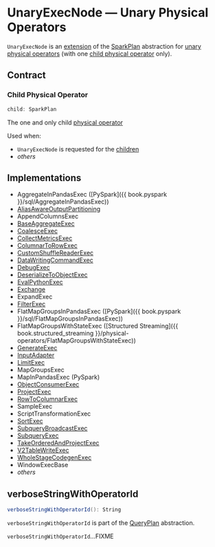# UnaryExecNode &mdash; Unary Physical Operators

`UnaryExecNode` is an [extension](#contract) of the [SparkPlan](SparkPlan.md) abstraction for [unary physical operators](#implementations) (with one [child physical operator](#child) only).

## Contract

### <span id="child"> Child Physical Operator

```scala
child: SparkPlan
```

The one and only child [physical operator](SparkPlan.md)

Used when:

* `UnaryExecNode` is requested for the [children](../catalyst/TreeNode.md#children)
* _others_

## Implementations

* AggregateInPandasExec ([PySpark]({{ book.pyspark }}/sql/AggregateInPandasExec))
* [AliasAwareOutputPartitioning](AliasAwareOutputPartitioning.md)
* AppendColumnsExec
* [BaseAggregateExec](BaseAggregateExec.md)
* [CoalesceExec](CoalesceExec.md)
* [CollectMetricsExec](CollectMetricsExec.md)
* [ColumnarToRowExec](ColumnarToRowExec.md)
* [CustomShuffleReaderExec](CustomShuffleReaderExec.md)
* [DataWritingCommandExec](DataWritingCommandExec.md)
* [DebugExec](DebugExec.md)
* [DeserializeToObjectExec](DeserializeToObjectExec.md)
* [EvalPythonExec](EvalPythonExec.md)
* [Exchange](Exchange.md)
* ExpandExec
* [FilterExec](FilterExec.md)
* FlatMapGroupsInPandasExec ([PySpark]({{ book.pyspark }}/sql/FlatMapGroupsInPandasExec))
* FlatMapGroupsWithStateExec ([Structured Streaming]({{ book.structured_streaming }}/physical-operators/FlatMapGroupsWithStateExec))
* [GenerateExec](GenerateExec.md)
* [InputAdapter](InputAdapter.md)
* [LimitExec](LimitExec.md)
* MapGroupsExec
* MapInPandasExec (PySpark)
* [ObjectConsumerExec](ObjectConsumerExec.md)
* [ProjectExec](ProjectExec.md)
* [RowToColumnarExec](RowToColumnarExec.md)
* SampleExec
* ScriptTransformationExec
* [SortExec](SortExec.md)
* [SubqueryBroadcastExec](SubqueryBroadcastExec.md)
* [SubqueryExec](SubqueryExec.md)
* [TakeOrderedAndProjectExec](TakeOrderedAndProjectExec.md)
* [V2TableWriteExec](V2TableWriteExec.md)
* [WholeStageCodegenExec](WholeStageCodegenExec.md)
* WindowExecBase
* _others_

## <span id="verboseStringWithOperatorId"> verboseStringWithOperatorId

```scala
verboseStringWithOperatorId(): String
```

`verboseStringWithOperatorId` is part of the [QueryPlan](../catalyst/QueryPlan.md#verboseStringWithOperatorId) abstraction.

`verboseStringWithOperatorId`...FIXME
